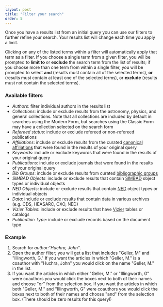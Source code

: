 ```yaml
---
layout: post
title: "Filter your search"
order: 5
---
```



Once you have a results list from an initial query you can use our filters to further refine your search.  Your results list will change each time you apply a limit.


Clicking on any of the listed terms within a filter will automatically apply that term as a filter. If you choose a single term from a given filter, you will be prompted to **limit to** or **exclude** the search term from the list of results; if you choose more than one term from within a single filter, you will be prompted to select **and** (results must contain all of the selected terms), **or** (results must contain at least one of the selected terms), or **exclude** (results must not contain the selected terms).

### Available filters
  * *Authors*: filter individual authors in the results list
  * *Collections*: include or exclude results from the astronomy, physics, and general collections. Note that all collections are included by default in searches using the Modern Form, but searches using the Classic Form may have a collection selected on the search form
  * *Refereed status*: include or exclude refereed or non-refereed publications
  * *Affiliations*: include or exclude results from the curated [canonical affiliations](../../blog/affiliations-feature) that were found in the results of your original query
  * *Keywords*: include or exclude keywords that were found in the results of your original query
  * *Publications*: include or exclude journals that were found in the results of your original query
  * *Bib Groups*: include or exclude results from curated [bibliographic groups](../search/search-syntax#bibliographic-groups)
  * *SIMBAD Objects*: include or exclude results that contain [SIMBAD](http://simbad.u-strasbg.fr/simbad/) object types or individual objects
  * *NED Objects*: include or exclude results that contain [NED](https://ned.ipac.caltech.edu/) object types or individual objects
  * *Data*: include or exclude results that contain data in various archives (e.g. CDS, HEASARC, CXO, NED)
  * *Vizier Tables*: include or exclude results that have [Vizier](https://vizier.u-strasbg.fr/viz-bin/VizieR) tables or catalogs
  * *Publication Type*: include or exclude records based on the document type


### Example

1. Search for *author:&ldquo;Huchra, John"*.
2. Open the author filter; you will get a list that includes "Geller, M" and "Illingworth, G." If you want the articles in which "Geller, M." is a coauthor with "Huchra, John" you would click on the name "Geller, M." in the list.
3. If you want the articles in which either "Geller, M." or "Illingworth, G" were coauthors you would click the boxes next to both of their names and choose "or" from the selection box.
If you want the articles in which both "Geller, M." and "Illingworth, G" were coauthors you would click the boxes next to both of their names and choose "and" from the selection box. (There should be zero results for this query!)
